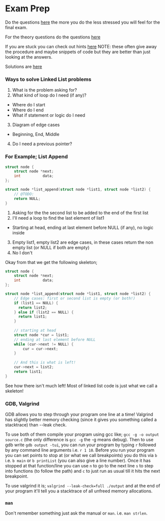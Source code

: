 # Exam Prep

Do the questions [here](exam_questions.md) the more you do the less stressed you will feel for the final exam.

For the theory questions do the questions [here](theory_questions.md)

If you are stuck you can check out hints [here](hints.md) NOTE: these often give away the procedure and maybe snippets of code but they are better than just looking at the answers.

Solutions are [here](Solutions)

### Ways to solve Linked List problems

1) What is the problem asking for?
2) What kind of loop do I need (if any)?
  - Where do I start
  - Where do I end
  - What if statement or logic do I need
3) Diagram of edge cases
  - Beginning, End, Middle
4) Do I need a previous pointer?

### For Example; List Append

```c
struct node {
    struct node *next;
    int          data;
};

struct node *list_append(struct node *list1, struct node *list2) {
    // @TODO:
    return NULL;
}
```

1) Asking for the the second list to be added to the end of the first list
2) I'll need a loop to find the last element of list1
  - Starting at head, ending at last element before NULL (if any), no logic inside
3) Empty list1, empty list2 are edge cases, in these cases return the non empty list (or NULL if both are empty)
4) No I don't

Okay from that we get the following skeleton;

```c
struct node {
    struct node *next;
    int          data;
};

struct node *list_append(struct node *list1, struct node *list2) {
    // Edge cases: first or second list is empty (or both!) 
    if (list1 == NULL) {
      return list2;
    } else if (list2 == NULL) {
      return list1;
    }
    
    // starting at head
    struct node *cur = list1;
    // ending at last element before NULL
    while (cur->next != NULL) {
        cur = cur->next;
    }
    
    // And this is what is left!
    cur->next = list2;
    return list1;
}
```

See how there isn't much left!  Most of linked list code is just what we call a skeleton!

### GDB, Valgrind

GDB allows you to step through your program one line at a time!  Valgrind has slightly better memory checking (since it gives you something called a stacktrace) than --leak check.

To use both of them compile your program using gcc like; `gcc -g -o output source.c` (the only difference is `gcc -g` the -g means debug).  Then to use gdb write `gdb output -tui`, you can run your program by typing `r` followed by any command line arguments i.e. `r 1 10`.  Before you run your program you can set points to stop at (or what we call breakpoints) you do this via `b` i.e. `b main` or `b printList` (you can also give a line number).  Once it has stopped at that function/line you can use `n` to go to the next line `s` to step into functions (to follow the path) and `c` to just run as usual till it hits the next breakpoint.

To use valgrind it is; `valgrind --leak-check=full ./output` and at the end of your program it'll tell you a stacktrace of all unfreed memory allocations.

### `man`

Don't remember something just ask the manual or `man`. i.e. `man strlen`.
